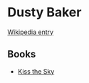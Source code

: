 # Dusty Baker

[Wikipedia entry](https://en.wikipedia.org/wiki/Dusty_Baker)

## Books

- [Kiss the Sky](Kiss_the_Sky-_My_Weekend_in_Monterey_at_the_Greatest_Concert_Ever.md)
